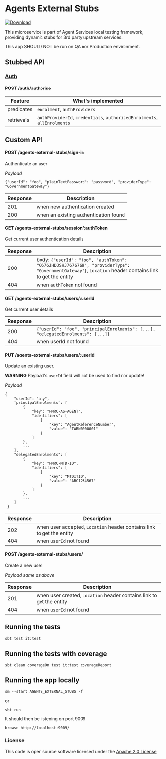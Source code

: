 # Agents External Stubs

[ ![Download](https://api.bintray.com/packages/hmrc/releases/agents-external-stubs/images/download.svg) ](https://bintray.com/hmrc/releases/agents-external-stubs/_latestVersion)

This microservice is part of Agent Services local testing framework, 
providing dynamic stubs for 3rd party upstream services.

This app SHOULD NOT be run on QA nor Production environment.

## Stubbed API

### [Auth](https://github.com/hmrc/auth/blob/master/README.md)
#### POST /auth/authorise

Feature | What's implemented
-----------|-------------------------- 
predicates | `enrolment`, `authProviders` 
retrievals | `authProviderId`, `credentials`, `authorisedEnrolments`, `allEnrolments`

## Custom API

#### POST /agents-external-stubs/sign-in 
Authenticate an user

*Payload*

    {"userId": "foo", "plainTextPassword": "password", "providerType": "GovernmentGateway"}

Response | Description
---|---
201| when new authentication created
200| when an existing authentication found
    
#### GET  /agents-external-stubs/session/:authToken
Get current user authentication details

Response | Description
---|---
200| body: `{"userId": "foo", "authToken": "G676JHDJSHJ767676H", "providerType": "GovernmentGateway"}`, `Location` header contains link to get the entity
404| when `authToken` not found
    
#### GET  /agents-external-stubs/users/:userId
Get current user details

Response | Description
---|---
200| `{"userId": "foo", "principalEnrolments": [...], "delegatedEnrolments": [...]}`
404| when userId not found

#### PUT  /agents-external-stubs/users/:userId
Update an existing user.

**WARNING** Payload's `userId` field will not be used to find nor update!

*Payload*
    
    {   
        "userId": "any", 
        "principalEnrolments": [
            { 
                "key": "HMRC-AS-AGENT",
                "identifiers": [
                    {
                        "key": "AgentReferenceNumber",
                        "value": "TARN0000001"
                    }
                ]
            },
            ...
        ], 
        "delegatedEnrolments": [
            { 
                "key": "HMRC-MTD-ID",
                "identifiers": [
                    {
                        "key": "MTDITID",
                        "value": "ABC1234567"
                    }
                ]
            },
            ...
        ]
     }
     
Response | Description
---|---
202| when user accepted, `Location` header contains link to get the entity
404| when `userId` not found

#### POST /agents-external-stubs/users/
Create a new user

*Payload same as above*

Response | Description
---|---
201| when user created, `Location` header contains link to get the entity
404| when `userId` not found

## Running the tests

    sbt test it:test

## Running the tests with coverage

    sbt clean coverageOn test it:test coverageReport

## Running the app locally

    sm --start AGENTS_EXTERNAL_STUBS -f

or

    sbt run

It should then be listening on port 9009

    browse http://localhost:9009/

### License


This code is open source software licensed under the [Apache 2.0 License]("http://www.apache.org/licenses/LICENSE-2.0.html")
